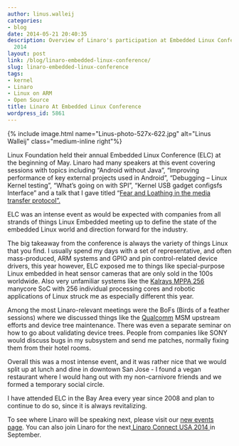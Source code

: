 ```yaml
---
author: linus.walleij
categories:
- blog
date: 2014-05-21 20:40:35
description: Overview of Linaro's participation at Embedded Linux Conference in May
  2014
layout: post
link: /blog/linaro-embedded-linux-conference/
slug: linaro-embedded-linux-conference
tags:
- kernel
- Linaro
- Linux on ARM
- Open Source
title: Linaro At Embedded Linux Conference
wordpress_id: 5861
---
```


{% include image.html name="Linus-photo-527x-622.jpg" alt="Linus Walleij" class="medium-inline right"%}

Linux Foundation held their annual Embedded Linux Conference (ELC) at the beginning of May. Linaro had many speakers at this event covering sessions with topics including “Android without Java”, “Improving performance of key external projects used in Android”, “Debugging – Linux Kernel testing”, “What’s going on with SPI”, “Kernel USB gadget configsfs Interface” and a talk that I gave titled “[Fear and Loathing in the media transfer protocol”.](http://events.linuxfoundation.org/sites/events/files/slides/Media%20Transfer%20Protocol.pdf)

ELC was an intense event as would be expected with companies from all strands of things Linux Embedded meeting up to define the state of the embedded Linux world and direction forward for the industry.

The big takeaway from the conference is always the variety of things Linux that you find. I usually spend my days with a set of representative, and often mass-produced, ARM systems and GPIO and pin control-related device drivers, this year however, ELC exposed me to things like special-purpose Linux embedded in heat sensor cameras that are only sold in the 100s worldwide. Also very unfamiliar systems like the [Kalrays MPPA 256 ](http://www.kalray.eu/products/mppa-manycore-a-multicore-processors-family-13/mppa-256/)manycore SoC with 256 individual processing cores and robotic applications of Linux struck me as especially different this year.

Among the most Linaro-relevant meetings were the BoFs (Birds of a feather sessions) where we discussed things like the [Qualcomm](http://www.qualcomm.com/) MSM upstream efforts and device tree maintenance. There was even a separate seminar on how to go about validating device trees. People from companies like SONY would discuss bugs in my subsystem and send me patches, normally fixing them from their hotel rooms.

Overall this was a most intense event, and it was rather nice that we would split up at lunch and dine in downtown San Jose - I found a vegan restaurant where I would hang out with my non-carnivore friends and we formed a temporary social circle.

I have attended ELC in the Bay Area every year since 2008 and plan to continue to do so, since it is always revitalizing.

To see where Linaro will be speaking next, please visit our [new events page](/hub/). You can also join Linaro for the next[ Linaro Connect USA 2014 ](/connect/lcu/lcu14/)in September.